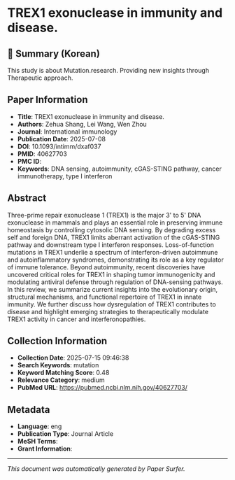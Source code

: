 # TREX1 exonuclease in immunity and disease.

## 📝 Summary (Korean)
This study is about Mutation.research. Providing new insights through Therapeutic approach.

## Paper Information
- **Title**: TREX1 exonuclease in immunity and disease.
- **Authors**: Zehua Shang, Lei Wang, Wen Zhou
- **Journal**: International immunology
- **Publication Date**: 2025-07-08
- **DOI**: 10.1093/intimm/dxaf037
- **PMID**: 40627703
- **PMC ID**: 
- **Keywords**: DNA sensing, autoimmunity, cGAS-STING pathway, cancer immunotherapy, type I interferon

## Abstract
Three-prime repair exonuclease 1 (TREX1) is the major 3' to 5' DNA exonuclease in mammals and plays an essential role in preserving immune homeostasis by controlling cytosolic DNA sensing. By degrading excess self and foreign DNA, TREX1 limits aberrant activation of the cGAS-STING pathway and downstream type I interferon responses. Loss-of-function mutations in TREX1 underlie a spectrum of interferon-driven autoimmune and autoinflammatory syndromes, demonstrating its role as a key regulator of immune tolerance. Beyond autoimmunity, recent discoveries have uncovered critical roles for TREX1 in shaping tumor immunogenicity and modulating antiviral defense through regulation of DNA-sensing pathways. In this review, we summarize current insights into the evolutionary origin, structural mechanisms, and functional repertoire of TREX1 in innate immunity. We further discuss how dysregulation of TREX1 contributes to disease and highlight emerging strategies to therapeutically modulate TREX1 activity in cancer and interferonopathies.

## Collection Information
- **Collection Date**: 2025-07-15 09:46:38
- **Search Keywords**: mutation
- **Keyword Matching Score**: 0.48
- **Relevance Category**: medium
- **PubMed URL**: https://pubmed.ncbi.nlm.nih.gov/40627703/

## Metadata
- **Language**: eng
- **Publication Type**: Journal Article
- **MeSH Terms**: 
- **Grant Information**: 

---
*This document was automatically generated by Paper Surfer.*
